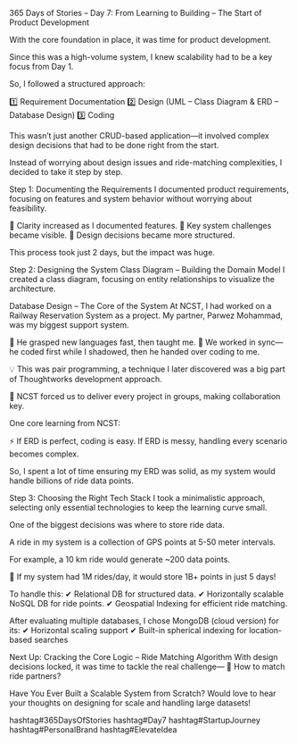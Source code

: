 365 Days of Stories – Day 7: From Learning to Building – The Start of Product Development

With the core foundation in place, it was time for product development.

Since this was a high-volume system, I knew scalability had to be a key focus from Day 1.

So, I followed a structured approach:

1️⃣ Requirement Documentation
2️⃣ Design (UML – Class Diagram & ERD – Database Design)
3️⃣ Coding

This wasn’t just another CRUD-based application—it involved complex design decisions that had to be done right from the start.

Instead of worrying about design issues and ride-matching complexities, I decided to take it step by step.

Step 1: Documenting the Requirements
I documented product requirements, focusing on features and system behavior without worrying about feasibility.

🔹 Clarity increased as I documented features.
🔹 Key system challenges became visible.
🔹 Design decisions became more structured.

This process took just 2 days, but the impact was huge.

Step 2: Designing the System
Class Diagram – Building the Domain Model
I created a class diagram, focusing on entity relationships to visualize the architecture.

Database Design – The Core of the System
At NCST, I had worked on a Railway Reservation System as a project. My partner, Parwez Mohammad, was my biggest support system.

🔹 He grasped new languages fast, then taught me.
🔹 We worked in sync—he coded first while I shadowed, then he handed over coding to me.

💡 This was pair programming, a technique I later discovered was a big part of Thoughtworks development approach.

🔹 NCST forced us to deliver every project in groups, making collaboration key.

One core learning from NCST:

⚡ If ERD is perfect, coding is easy. If ERD is messy, handling every scenario becomes complex.

So, I spent a lot of time ensuring my ERD was solid, as my system would handle billions of ride data points.

Step 3: Choosing the Right Tech Stack
I took a minimalistic approach, selecting only essential technologies to keep the learning curve small.

One of the biggest decisions was where to store ride data.

A ride in my system is a collection of GPS points at 5-50 meter intervals.

For example, a 10 km ride would generate ~200 data points.

🔹 If my system had 1M rides/day, it would store 1B+ points in just 5 days!

To handle this:
✔ Relational DB for structured data.
✔ Horizontally scalable NoSQL DB for ride points.
✔ Geospatial Indexing for efficient ride matching.

After evaluating multiple databases, I chose MongoDB (cloud version) for its:
✔ Horizontal scaling support
✔ Built-in spherical indexing for location-based searches

Next Up: Cracking the Core Logic – Ride Matching Algorithm
With design decisions locked, it was time to tackle the real challenge—
🚀 How to match ride partners?

Have You Ever Built a Scalable System from Scratch?
Would love to hear your thoughts on designing for scale and handling large datasets!

hashtag#365DaysOfStories hashtag#Day7 hashtag#StartupJourney hashtag#PersonalBrand hashtag#ElevateIdea
